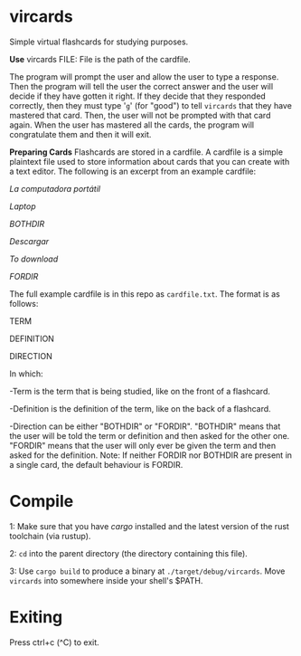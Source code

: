# vircards
Simple virtual flashcards for studying purposes.

**Use**
vircards FILE: File is the path of the cardfile.

The program will prompt the user and allow the user to type a response. Then the program will tell the user the correct answer and the user will decide if they have gotten it right. If they decide that they responded correctly, then they must type '`g`' (for "good") to tell `vircards` that they have mastered that card. Then, the user will not be prompted with that card again. When the user has mastered all the cards, the program will congratulate them and then it will exit.

**Preparing Cards**
Flashcards are stored in a cardfile. A cardfile is a simple plaintext file used to store information about cards that you can create with a text editor. The following is an excerpt from an example cardfile:

_La computadora portátil_

_Laptop_

_BOTHDIR_


_Descargar_

_To download_

_FORDIR_

The full example cardfile is in this repo as `cardfile.txt`. The format is as follows:

TERM

DEFINITION

DIRECTION

In which:

-Term is the term that is being studied, like on the front of a flashcard.

-Definition is the definition of the term, like on the back of a flashcard.

-Direction can be either "BOTHDIR" or "FORDIR". "BOTHDIR" means that the user will be told the term or definition and then asked for the other one. "FORDIR" means that the user will only ever be given the term and then asked for the definition.
    Note: If neither FORDIR nor BOTHDIR are present in a single card, the default behaviour is FORDIR.

# Compile
1: Make sure that you have _cargo_ installed and the latest version of the rust toolchain (via rustup).

2: `cd` into the parent directory (the directory containing this file).

3: Use `cargo build` to produce a binary at `./target/debug/vircards`. Move `vircards` into somewhere inside your shell's $PATH.

# Exiting
Press ctrl+c (^C) to exit.

